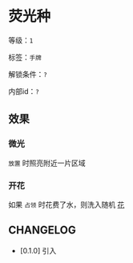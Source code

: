 # 荧光种

等级：`1`

标签：`手牌`

解锁条件：`?`

内部id：`?`

## 效果

### 微光

`放置` 时照亮附近一片区域

### 开花

如果 `占领` 时花费了水，则洗入随机 [花](../卡牌组/花.md)

## CHANGELOG

- [0.1.0] 引入
